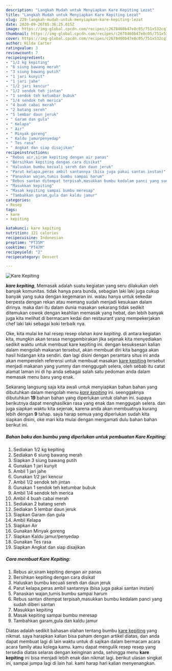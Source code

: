```yaml
---
description: "Langkah Mudah untuk Menyiapkan Kare Kepiting Lezat"
title: "Langkah Mudah untuk Menyiapkan Kare Kepiting Lezat"
slug: 229-langkah-mudah-untuk-menyiapkan-kare-kepiting-lezat
date: 2020-09-26T05:36:25.015Z
image: https://img-global.cpcdn.com/recipes/c2678460b47e8c05/751x532cq70/kare-kepiting-foto-resep-utama.jpg
thumbnail: https://img-global.cpcdn.com/recipes/c2678460b47e8c05/751x532cq70/kare-kepiting-foto-resep-utama.jpg
cover: https://img-global.cpcdn.com/recipes/c2678460b47e8c05/751x532cq70/kare-kepiting-foto-resep-utama.jpg
author: Hilda Carter
ratingvalue: 3
reviewcount: 7
recipeingredient:
- "1/2 kg kepiting"
- "6 siung bawang merah"
- "3 siung bawang putih"
- "1 jari kunyit"
- "1 jari jahe"
- "1/2 jari kencur"
- "1/2 sendok teh jintan"
- "1 sendok teh ketumbar bubuk"
- "1/4 sendok teh merica"
- "4 buah cabai merah"
- "2 batang sereh"
- "5 lembar daun jeruk"
- " Garam dan gula"
- " Kelapa"
- " Air"
- " Minyak goreng"
- " Kaldu jamurpenyedap"
- " Tes rasa"
- " Angkat dan siap disajikan"
recipeinstructions:
- "Rebus air,siram kepiting dengan air panas"
- "Bersihkan kepiting dengan cara disikat"
- "Haluskan bumbu kecuali sereh dan daun jeruk"
- "Parut kelapa,peras ambil santannya (bisa juga pakai santan instan)"
- "Panaskan wajan,tumis bumbu sampai harum"
- "Rebus santan ditempat terpisah,masukkan bumbu kedalam panci yang sudah diberi santan"
- "Masukkan kepiting"
- "Masak kepiting sampai bumbu meresap"
- "Tambahkan garam,gula dan kaldu jamur"
categories:
- Resep
tags:
- kare
- kepiting

katakunci: kare kepiting 
nutrition: 121 calories
recipecuisine: Indonesian
preptime: "PT35M"
cooktime: "PT47M"
recipeyield: "2"
recipecategory: Dessert

---
```



![Kare Kepiting](https://img-global.cpcdn.com/recipes/c2678460b47e8c05/751x532cq70/kare-kepiting-foto-resep-utama.jpg)

<b><i>kare kepiting</i></b>, Memasak adalah suatu kegiatan yang seru dilakukan oleh banyak komunitas. tidak hanya para bunda, sebagian laki laki juga cukup banyak yang suka dengan kegemaran ini. walau hanya untuk sekedar berpesta dengan rekan atau memang sudah menjadi kesukaan dalam dirinya. maka dari itu dalam dunia masakan sekarang tidak sedikit ditemukan cowok dengan keahlian memasak yang hebat, dan lebih banyak juga kita melihat di bermacam kedai dan restaurant yang mempekerjakan chef laki laki sebagai koki terbaik nya.



Oke, kita mulai ke hal resep resep olahan <i>kare kepiting</i>. di antara kegiatan kita, mungkin akan terasa menggembirakan jika sejenak kita menyediakan sedikit waktu untuk membuat kare kepiting ini. dengan kesuksesan kalian dalam mengolah makanan tersebut, akan membuat diri kita bangga akan hasil hidangan kita sendiri. dan lagi disini dengan perantara situs ini anda akan memperoleh referensi untuk membuat masakan <u>kare kepiting</u> tersebut menjadi makanan yang yummy dan menggugah selera, oleh sebab itu catat alamat laman ini di hp anda sebagai salah satu pedoman anda dalam memasak menu baru yang enak.


Sekarang langsung saja kita awali untuk menyiapkan bahan bahan yang dibutuhkan dalam mengolah menu <u><i>kare kepiting</i></u> ini. seenggaknya dibutuhkan <b>19</b> bahan bahan yang diperlukan untuk olahan ini. supaya berikutnya dapat menghasilkan rasa yang enak dan menggugah selera. dan juga siapkan waktu kita sejenak, karena anda akan membuatnya kurang lebih dengan <b>9</b> tahap. saya harap semua yang diperlukan sudah kita siapkan disini, oke mari kita mulai dengan mengamati dulu bahan bahan berikut ini.

<!--inarticleads1-->

##### Bahan baku dan bumbu yang diperlukan untuk pembuatan Kare Kepiting:

1. Sediakan 1/2 kg kepiting
1. Sediakan 6 siung bawang merah
1. Siapkan 3 siung bawang putih
1. Gunakan 1 jari kunyit
1. Ambil 1 jari jahe
1. Gunakan 1/2 jari kencur
1. Ambil 1/2 sendok teh jintan
1. Gunakan 1 sendok teh ketumbar bubuk
1. Ambil 1/4 sendok teh merica
1. Ambil 4 buah cabai merah
1. Sediakan 2 batang sereh
1. Sediakan 5 lembar daun jeruk
1. Siapkan  Garam dan gula
1. Ambil  Kelapa
1. Siapkan  Air
1. Gunakan  Minyak goreng
1. Siapkan  Kaldu jamur/penyedap
1. Gunakan  Tes rasa
1. Siapkan  Angkat dan siap disajikan




<!--inarticleads2-->

##### Cara membuat Kare Kepiting:

1. Rebus air,siram kepiting dengan air panas
1. Bersihkan kepiting dengan cara disikat
1. Haluskan bumbu kecuali sereh dan daun jeruk
1. Parut kelapa,peras ambil santannya (bisa juga pakai santan instan)
1. Panaskan wajan,tumis bumbu sampai harum
1. Rebus santan ditempat terpisah,masukkan bumbu kedalam panci yang sudah diberi santan
1. Masukkan kepiting
1. Masak kepiting sampai bumbu meresap
1. Tambahkan garam,gula dan kaldu jamur




Diatas adalah sedikit bahasan olahan tentang bumbu <u>kare kepiting</u> yang nikmat. saya harapkan kalian bisa paham dengan artikel diatas, dan anda dapat membuat lagi di lain waktu untuk di sajikan dalam bermacam acara acara family atau kolega kamu. kamu dapat mengulik resep resep yang tersedia diatas selaras dengan keinginan anda, sehingga menu <b>kare kepiting</b> ini bisa menjadi lebih enak dan nikmat lagi. berikut ulasan singkat ini, sampai jumpa lagi di lain hal. kami harap hari kalian menyenangkan.

